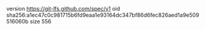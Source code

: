 version https://git-lfs.github.com/spec/v1
oid sha256:a1ec47c0c981715b6fd9eaa1e93164dc347bf86d6fec826aed1a9e509516060b
size 556
